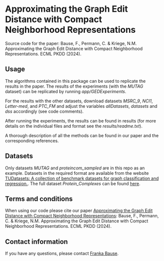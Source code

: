 # Approximating the Graph Edit Distance with Compact Neighborhood Representations
Source code for the paper: Bause, F., Permann, C. & Kriege, N.M. Approximating the Graph Edit Distance with Compact Neighborhood Representations. ECML PKDD (2024). 

## Usage
The algorithms contained in this package can be used to replicate the results in the paper. 
The results of the experiments (with the *MUTAG* dataset) can be replicated by running *app/GEDExperiments*.

For the results with the other datasets, download datasets *MSRC_9*, *NCI1*, *Letter-med*, and *PTC_FM* and adjust the variables *allDatasets*, *datasets* and *dss* accordingly (see code comments).

After running the experiments, the results can be found in results (for more details on the individual files and format see the *results/readme.txt*).

A thorough description of all the methods can be found in our paper and the corresponding references.  

    
## Datasets
Only datasets *MUTAG* and *proteincom_sampled* are in this repo as an example.
Datasets in the required format are available from the website [TUDatasets: A collection of benchmark datasets for graph classification and regression.](https://chrsmrrs.github.io/datasets/).
The full dataset *Protein_Complexes* can be found [here](https://github.com/BiancaStoecker/complex-similarity-evaluation/tree/master/simulated_complexes/true_constraints).  

## Terms and conditions
When using our code please cite our paper [Approximating the Graph Edit Distance with Compact Neighborhood Representations]():
Bause, F., Permann, C. & Kriege, N.M. Approximating the Graph Edit Distance with Compact Neighborhood Representations. ECML PKDD (2024). 


## Contact information
If you have any questions, please contact [Franka Bause](https://dm.cs.univie.ac.at/team/person/112939/).
